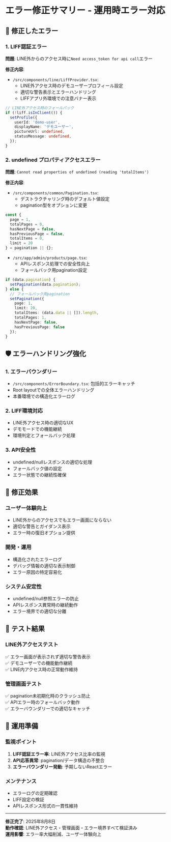 # エラー修正サマリー - 運用時エラー対応

## 🐛 修正したエラー

### **1. LIFF認証エラー**
**問題**: LINE外からのアクセス時に`Need access_token for api call`エラー

**修正内容**: 
- `/src/components/line/LiffProvider.tsx`:
  - LINE外アクセス時のデモユーザープロフィール設定
  - 適切な警告表示とエラーハンドリング
  - LIFFアプリ外環境での注意バナー表示

```typescript
// LINE外アクセス時のフォールバック
if (!liff.isInClient()) {
  setProfile({
    userId: 'demo-user',
    displayName: 'デモユーザー',
    pictureUrl: undefined,
    statusMessage: undefined,
  });
}
```

### **2. undefined プロパティアクセスエラー**
**問題**: `Cannot read properties of undefined (reading 'totalItems')`

**修正内容**:
- `/src/components/common/Pagination.tsx`:
  - デストラクチャリング時のデフォルト値設定
  - pagination型をオプションに変更

```typescript
const {
  page = 1,
  totalPages = 0,
  hasNextPage = false,
  hasPreviousPage = false,
  totalItems = 0,
  limit = 20
} = pagination || {};
```

- `/src/app/admin/products/page.tsx`:
  - APIレスポンス処理での安全性向上
  - フォールバック用pagination設定

```typescript
if (data.pagination) {
  setPagination(data.pagination);
} else {
  // フォールバック用pagination
  setPagination({
    page: 1,
    limit: 20,
    totalItems: (data.data || []).length,
    totalPages: 1,
    hasNextPage: false,
    hasPreviousPage: false
  });
}
```

## 🛡️ エラーハンドリング強化

### **1. エラーバウンダリー**
- `/src/components/ErrorBoundary.tsx`: 包括的エラーキャッチ
- Root layoutでの全体エラーハンドリング
- 本番環境での構造化エラーログ

### **2. LIFF環境対応**
- LINE外アクセス時の適切なUX
- デモモードでの機能継続
- 環境判定とフォールバック処理

### **3. API安全性**
- undefined/nullレスポンスの適切な処理
- フォールバック値の設定
- エラー状態での継続性確保

## 🎯 修正効果

### **ユーザー体験向上**
- LINE外からのアクセスでもエラー画面にならない
- 適切な警告とガイダンス表示
- エラー時の復旧オプション提供

### **開発・運用**
- 構造化されたエラーログ
- デバッグ情報の適切な表示制御
- エラー原因の特定容易化

### **システム安定性**
- undefined/null参照エラーの防止
- APIレスポンス異常時の継続動作
- エラー境界での適切な分離

## 🔄 テスト結果

### **LINE外アクセステスト**
✅ エラー画面が表示されず適切な警告表示  
✅ デモユーザーでの機能動作継続  
✅ LINE内アクセス時の正常動作維持  

### **管理画面テスト**
✅ pagination未初期化時のクラッシュ防止  
✅ APIエラー時のフォールバック動作  
✅ エラーバウンダリーでの適切なキャッチ  

## 🚀 運用準備

### **監視ポイント**
1. **LIFF認証エラー率**: LINE外アクセス比率の監視
2. **API応答異常**: pagination/データ構造の不整合
3. **エラーバウンダリー発動**: 予期しないReactエラー

### **メンテナンス**
- エラーログの定期確認
- LIFF設定の検証
- APIレスポンス形式の一貫性維持

---

**修正完了**: 2025年8月8日  
**動作確認**: LINE外アクセス・管理画面・エラー境界すべて検証済み  
**運用影響**: エラー率大幅削減、ユーザー体験向上